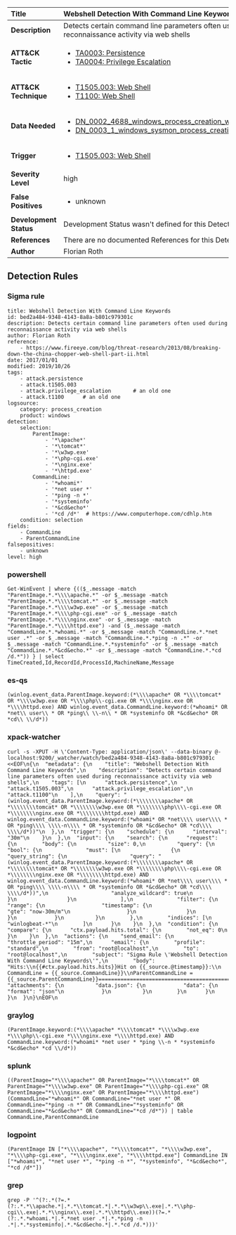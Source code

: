| Title                    | Webshell Detection With Command Line Keywords       |
|:-------------------------|:------------------|
| **Description**          | Detects certain command line parameters often used during reconnaissance activity via web shells |
| **ATT&amp;CK Tactic**    |  <ul><li>[TA0003: Persistence](https://attack.mitre.org/tactics/TA0003)</li><li>[TA0004: Privilege Escalation](https://attack.mitre.org/tactics/TA0004)</li></ul>  |
| **ATT&amp;CK Technique** | <ul><li>[T1505.003: Web Shell](https://attack.mitre.org/techniques/T1505/003)</li><li>[T1100: Web Shell](https://attack.mitre.org/techniques/T1100)</li></ul>  |
| **Data Needed**          | <ul><li>[DN_0002_4688_windows_process_creation_with_commandline](../Data_Needed/DN_0002_4688_windows_process_creation_with_commandline.md)</li><li>[DN_0003_1_windows_sysmon_process_creation](../Data_Needed/DN_0003_1_windows_sysmon_process_creation.md)</li></ul>  |
| **Trigger**              | <ul><li>[T1505.003: Web Shell](../Triggers/T1505.003.md)</li></ul>  |
| **Severity Level**       | high |
| **False Positives**      | <ul><li>unknown</li></ul>  |
| **Development Status**   |  Development Status wasn't defined for this Detection Rule yet  |
| **References**           |  There are no documented References for this Detection Rule yet  |
| **Author**               | Florian Roth |


## Detection Rules

### Sigma rule

```
title: Webshell Detection With Command Line Keywords
id: bed2a484-9348-4143-8a8a-b801c979301c
description: Detects certain command line parameters often used during reconnaissance activity via web shells
author: Florian Roth
reference:
    - https://www.fireeye.com/blog/threat-research/2013/08/breaking-down-the-china-chopper-web-shell-part-ii.html
date: 2017/01/01
modified: 2019/10/26
tags:
    - attack.persistence
    - attack.t1505.003
    - attack.privilege_escalation       # an old one
    - attack.t1100      # an old one
logsource:
    category: process_creation
    product: windows
detection:
    selection:
        ParentImage:
            - '*\apache*'
            - '*\tomcat*'
            - '*\w3wp.exe'
            - '*\php-cgi.exe'
            - '*\nginx.exe'
            - '*\httpd.exe'
        CommandLine:
            - '*whoami*'
            - '*net user *'
            - '*ping -n *'
            - '*systeminfo'
            - '*&cd&echo*'
            - '*cd /d*'  # https://www.computerhope.com/cdhlp.htm
    condition: selection
fields:
    - CommandLine
    - ParentCommandLine
falsepositives:
    - unknown
level: high

```





### powershell
    
```
Get-WinEvent | where {(($_.message -match "ParentImage.*.*\\\\apache.*" -or $_.message -match "ParentImage.*.*\\\\tomcat.*" -or $_.message -match "ParentImage.*.*\\\\w3wp.exe" -or $_.message -match "ParentImage.*.*\\\\php-cgi.exe" -or $_.message -match "ParentImage.*.*\\\\nginx.exe" -or $_.message -match "ParentImage.*.*\\\\httpd.exe") -and ($_.message -match "CommandLine.*.*whoami.*" -or $_.message -match "CommandLine.*.*net user .*" -or $_.message -match "CommandLine.*.*ping -n .*" -or $_.message -match "CommandLine.*.*systeminfo" -or $_.message -match "CommandLine.*.*&cd&echo.*" -or $_.message -match "CommandLine.*.*cd /d.*")) } | select TimeCreated,Id,RecordId,ProcessId,MachineName,Message
```


### es-qs
    
```
(winlog.event_data.ParentImage.keyword:(*\\\\apache* OR *\\\\tomcat* OR *\\\\w3wp.exe OR *\\\\php\\-cgi.exe OR *\\\\nginx.exe OR *\\\\httpd.exe) AND winlog.event_data.CommandLine.keyword:(*whoami* OR *net\\ user\\ * OR *ping\\ \\-n\\ * OR *systeminfo OR *&cd&echo* OR *cd\\ \\/d*))
```


### xpack-watcher
    
```
curl -s -XPUT -H \'Content-Type: application/json\' --data-binary @- localhost:9200/_watcher/watch/bed2a484-9348-4143-8a8a-b801c979301c <<EOF\n{\n  "metadata": {\n    "title": "Webshell Detection With Command Line Keywords",\n    "description": "Detects certain command line parameters often used during reconnaissance activity via web shells",\n    "tags": [\n      "attack.persistence",\n      "attack.t1505.003",\n      "attack.privilege_escalation",\n      "attack.t1100"\n    ],\n    "query": "(winlog.event_data.ParentImage.keyword:(*\\\\\\\\apache* OR *\\\\\\\\tomcat* OR *\\\\\\\\w3wp.exe OR *\\\\\\\\php\\\\-cgi.exe OR *\\\\\\\\nginx.exe OR *\\\\\\\\httpd.exe) AND winlog.event_data.CommandLine.keyword:(*whoami* OR *net\\\\ user\\\\ * OR *ping\\\\ \\\\-n\\\\ * OR *systeminfo OR *&cd&echo* OR *cd\\\\ \\\\/d*))"\n  },\n  "trigger": {\n    "schedule": {\n      "interval": "30m"\n    }\n  },\n  "input": {\n    "search": {\n      "request": {\n        "body": {\n          "size": 0,\n          "query": {\n            "bool": {\n              "must": [\n                {\n                  "query_string": {\n                    "query": "(winlog.event_data.ParentImage.keyword:(*\\\\\\\\apache* OR *\\\\\\\\tomcat* OR *\\\\\\\\w3wp.exe OR *\\\\\\\\php\\\\-cgi.exe OR *\\\\\\\\nginx.exe OR *\\\\\\\\httpd.exe) AND winlog.event_data.CommandLine.keyword:(*whoami* OR *net\\\\ user\\\\ * OR *ping\\\\ \\\\-n\\\\ * OR *systeminfo OR *&cd&echo* OR *cd\\\\ \\\\/d*))",\n                    "analyze_wildcard": true\n                  }\n                }\n              ],\n              "filter": {\n                "range": {\n                  "timestamp": {\n                    "gte": "now-30m/m"\n                  }\n                }\n              }\n            }\n          }\n        },\n        "indices": [\n          "winlogbeat-*"\n        ]\n      }\n    }\n  },\n  "condition": {\n    "compare": {\n      "ctx.payload.hits.total": {\n        "not_eq": 0\n      }\n    }\n  },\n  "actions": {\n    "send_email": {\n      "throttle_period": "15m",\n      "email": {\n        "profile": "standard",\n        "from": "root@localhost",\n        "to": "root@localhost",\n        "subject": "Sigma Rule \'Webshell Detection With Command Line Keywords\'",\n        "body": "Hits:\\n{{#ctx.payload.hits.hits}}Hit on {{_source.@timestamp}}:\\n      CommandLine = {{_source.CommandLine}}\\nParentCommandLine = {{_source.ParentCommandLine}}================================================================================\\n{{/ctx.payload.hits.hits}}",\n        "attachments": {\n          "data.json": {\n            "data": {\n              "format": "json"\n            }\n          }\n        }\n      }\n    }\n  }\n}\nEOF\n
```


### graylog
    
```
(ParentImage.keyword:(*\\\\apache* *\\\\tomcat* *\\\\w3wp.exe *\\\\php\\-cgi.exe *\\\\nginx.exe *\\\\httpd.exe) AND CommandLine.keyword:(*whoami* *net user * *ping \\-n * *systeminfo *&cd&echo* *cd \\/d*))
```


### splunk
    
```
((ParentImage="*\\\\apache*" OR ParentImage="*\\\\tomcat*" OR ParentImage="*\\\\w3wp.exe" OR ParentImage="*\\\\php-cgi.exe" OR ParentImage="*\\\\nginx.exe" OR ParentImage="*\\\\httpd.exe") (CommandLine="*whoami*" OR CommandLine="*net user *" OR CommandLine="*ping -n *" OR CommandLine="*systeminfo" OR CommandLine="*&cd&echo*" OR CommandLine="*cd /d*")) | table CommandLine,ParentCommandLine
```


### logpoint
    
```
(ParentImage IN ["*\\\\apache*", "*\\\\tomcat*", "*\\\\w3wp.exe", "*\\\\php-cgi.exe", "*\\\\nginx.exe", "*\\\\httpd.exe"] CommandLine IN ["*whoami*", "*net user *", "*ping -n *", "*systeminfo", "*&cd&echo*", "*cd /d*"])
```


### grep
    
```
grep -P '^(?:.*(?=.*(?:.*.*\\apache.*|.*.*\\tomcat.*|.*.*\\w3wp\\.exe|.*.*\\php-cgi\\.exe|.*.*\\nginx\\.exe|.*.*\\httpd\\.exe))(?=.*(?:.*.*whoami.*|.*.*net user .*|.*.*ping -n .*|.*.*systeminfo|.*.*&cd&echo.*|.*.*cd /d.*)))'
```



